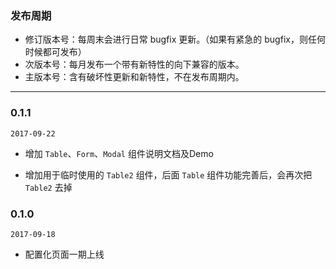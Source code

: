 
### 发布周期

* 修订版本号：每周末会进行日常 bugfix 更新。（如果有紧急的 bugfix，则任何时候都可发布）
* 次版本号：每月发布一个带有新特性的向下兼容的版本。
* 主版本号：含有破坏性更新和新特性，不在发布周期内。

- - -

### 0.1.1

`2017-09-22`

* 增加 `Table`、`Form`、`Modal` 组件说明文档及Demo

* 增加用于临时使用的 `Table2` 组件，后面 `Table` 组件功能完善后，会再次把 `Table2` 去掉

### 0.1.0

`2017-09-18`

* 配置化页面一期上线
